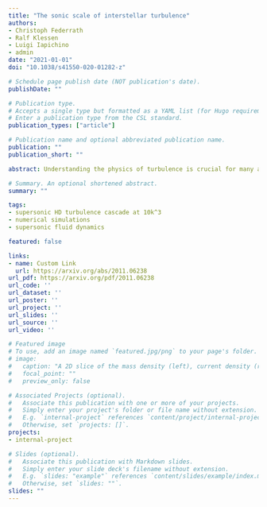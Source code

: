```yaml
---
title: "The sonic scale of interstellar turbulence"
authors:
- Christoph Federrath
- Ralf Klessen
- Luigi Iapichino
- admin
date: "2021-01-01"
doi: "10.1038/s41550-020-01282-z"

# Schedule page publish date (NOT publication's date).
publishDate: ""

# Publication type.
# Accepts a single type but formatted as a YAML list (for Hugo requirements).
# Enter a publication type from the CSL standard.
publication_types: ["article"]

# Publication name and optional abbreviated publication name.
publication: ""
publication_short: ""

abstract: Understanding the physics of turbulence is crucial for many applications, including weather, industry and astrophysics. In the interstellar medium1,2, supersonic turbulence plays a crucial role in controlling the gas density and velocity structure, and ultimately the birth of stars3-8. Here we present a simulation of interstellar turbulence with a grid resolution of 10,0483 cells that allows us to determine the position and width of the sonic scale (ℓs)—the transition from supersonic to subsonic turbulence. The simulation simultaneously resolves the supersonic and subsonic cascade, with the velocity as a function of scale, v(ℓ) ∝ ℓp, where we measure psup = 0.49 ± 0.01 and psub = 0.39 ± 0.02, respectively. We find that ℓs agrees with the relation ℓs=ϕsL M−1 /psup , where M is the three-dimensional Mach number, L is either the driving scale of the turbulence or the diameter of a molecular cloud, and ϕs is a dimensionless factor of order unity. If L is the driving scale, we measure ϕs=0.4 2−0.09+0.12 , primarily because of the separation between the driving scale and the start of the supersonic cascade. For a supersonic cascade extending beyond the cloud scale, we get ϕs=0.9 1−0.20+0.25 . In both cases, ϕs ≲ 1, because we find that the supersonic cascade transitions smoothly to the subsonic cascade over a factor of 3 in scale, instead of a sharp transition. Our measurements provide quantitative input for turbulence-regulated models of filament structure and star formation in molecular clouds.

# Summary. An optional shortened abstract.
summary: ""

tags:
- supersonic HD turbulence cascade at 10k^3
- numerical simulations
- supersonic fluid dynamics

featured: false

links:
- name: Custom Link
  url: https://arxiv.org/abs/2011.06238
url_pdf: https://arxiv.org/pdf/2011.06238
url_code: ''
url_dataset: ''
url_poster: ''
url_project: ''
url_slides: ''
url_source: ''
url_video: ''

# Featured image
# To use, add an image named `featured.jpg/png` to your page's folder. 
# image:
#   caption: "A 2D slice of the mass density (left), current density (right) and magnetic field (white streamlines)."
#   focal_point: ""
#   preview_only: false

# Associated Projects (optional).
#   Associate this publication with one or more of your projects.
#   Simply enter your project's folder or file name without extension.
#   E.g. `internal-project` references `content/project/internal-project/index.md`.
#   Otherwise, set `projects: []`.
projects:
- internal-project

# Slides (optional).
#   Associate this publication with Markdown slides.
#   Simply enter your slide deck's filename without extension.
#   E.g. `slides: "example"` references `content/slides/example/index.md`.
#   Otherwise, set `slides: ""`.
slides: ""
---
```


<!-- This work is driven by the results in my [previous paper](/publication/conference-paper/) on LLMs.

{{% callout note %}}
Create your slides in Markdown - click the *Slides* button to check out the example.
{{% /callout %}}

Add the publication's **full text** or **supplementary notes** here. You can use rich formatting such as including [code, math, and images](https://docs.hugoblox.com/content/writing-markdown-latex/). -->
